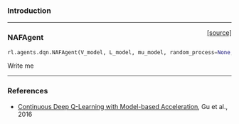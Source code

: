 ### Introduction

---

<span style="float:right;">[[source]](https://github.com/matthiasplappert/keras-rl/blob/master/rl/agents/dqn.py#L544)</span>
### NAFAgent

```python
rl.agents.dqn.NAFAgent(V_model, L_model, mu_model, random_process=None, covariance_mode='full')
```

Write me


---

### References
- [Continuous Deep Q-Learning with Model-based Acceleration](https://arxiv.org/abs/1603.00748), Gu et al., 2016

